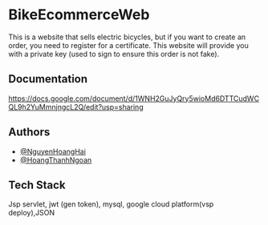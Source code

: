 
# BikeEcommerceWeb

This is a website that sells electric bicycles, but if you want to create an order, you need to register for a certificate. This website will provide you with a private key (used to sign to ensure this order is not fake).

## Documentation

https://docs.google.com/document/d/1WNH2GuJyQry5wioMd6DTTCudWCQL9h2YuMmnjngcL2Q/edit?usp=sharing

## Authors

- [@NguyenHoangHai](https://github.com/NgHgHai)
- [@HoangThanhNgoan](https://github.com/ThanhNgoan2705)


## Tech Stack

Jsp servlet, jwt (gen token), mysql, google cloud platform(vsp deploy),JSON

